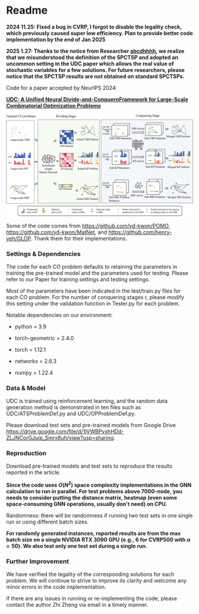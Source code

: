 # Readme


**2024 11.25: Fixed a bug in CVRP, I forgot to disable the legality check, which previously caused super low efficiency. Plan to provide better code implementation by the end of Jan 2025**

**2025 1.27: Thanks to the notice from Researcher [abcdhhhh](https://github.com/abcdhhhh), we realize that we misunderstood the definition of the SPCTSP and adopted an uncommon setting in the UDC paper which allows the real value of stochastic variables for a few solutions. For future researchers, please notice that the SPCTSP results are not obtained on standard SPCTSPs.**


Code for a paper accepted by NeurIPS 2024:

[**UDC: A Unified Neural Divide-and-ConquernFramework for Large-Scale Combinatorial Optimization Problems**](https://arxiv.org/pdf/2407.00312)

![UDC](UDC.png)

Some of the code comes from https://github.com/yd-kwon/POMO, https://github.com/yd-kwon/MatNet, and https://github.com/henry-yeh/GLOP. Thank them for their implementations.

### Settings & Dependencies

The code for each CO problem defaults to retaining the parameters in training the pre-trained model and the parameters used for testing. Please refer to our Paper for training settings and testing settings.

Most of the parameters have been indicated in the test/train.py files for each CO problem. For the number of conquering stages r, please modify this setting under the validation function in Tester.py for each problem.

Notable dependencies on our environment:

* python = 3.9

* torch-geometric = 2.4.0

* torch = 1.12.1

* networkx = 2.6.3

* numpy = 1.22.4


### Data & Model

UDC is trained using reinforcement learning, and the random data generation method is demonstrated in ten files such as UDC/ATSProblemDef.py and UDC/OPProblemDef.py.

Please download test sets and pre-trained models from Google Drive https://drive.google.com/file/d/1lVWBPvxhHDd-ZLJNCorGJugi_Smrx8uh/view?usp=sharing.


### Reproduction

Download pre-trained models and test sets to reproduce the results reported in the article.

**Since the code uses $O(N^2)$ space complexity implementations in the GNN calculation to run in parallel. For test problems above 7000-node, you needs to consider putting the distance matrix, heatmap (even some space-consuming GNN operations, usually don't need) on CPU.**

Randomness: there will be randomness if running two test sets in one single run or using different batch sizes.

**For randomly generated instances, reported results are from the max batch size on a single NVIDIA RTX 3090 GPU (e.g., 6 for CVRP500 with $\alpha=50$). We also test only one test set during a single run.**


### Further Improvement

We have verified the legality of the corresponding solutions for each problem. We will continue to strive to improve its clarity and welcome any minor errors in the code implementation.

If there are any issues in running or re-implementing the code, please contact the author Zhi Zheng via email in a timely manner.

